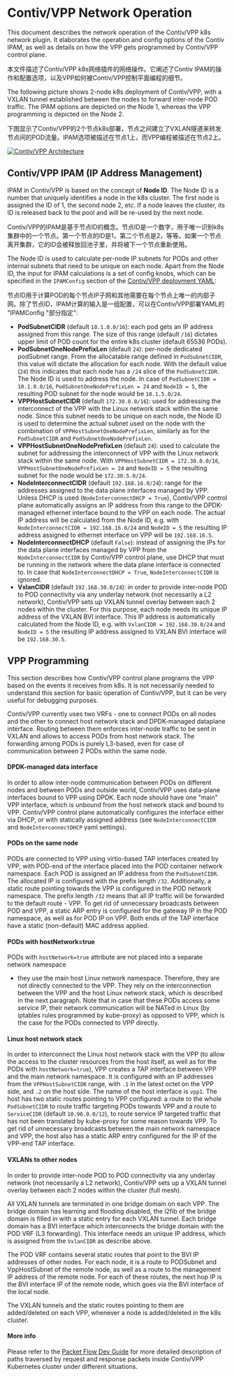 # Contiv/VPP Network Operation

This document describes the network operation of the Contiv/VPP k8s network plugin. It elaborates the operation and config options of the Contiv IPAM, as well as details on how the VPP gets programmed by Contiv/VPP control plane.

本文件描述了Contiv/VPP k8s网络插件的网络操作。它阐述了Contiv IPAM的操作和配置选项，以及VPP如何被Contiv/VPP控制平面编程的细节。

The following picture shows 2-node k8s deployment of Contiv/VPP, with a VXLAN tunnel established between the nodes to forward inter-node POD traffic. The IPAM options are depicted on the Node 1, whereas the VPP programming is depicted on the Node 2.

下图显示了Contiv/VPP的2个节点k8s部署，节点之间建立了VXLAN隧道来转发节点间的POD流量。IPAM选项被描述在节点1上，而VPP编程被描述在节点2上。

[![Contiv/VPP Architecture](https://github.com/contiv/vpp/raw/master/docs/img/contiv-networking.png)](https://github.com/contiv/vpp/blob/master/docs/img/contiv-networking.svg)

## Contiv/VPP IPAM (IP Address Management)

IPAM in Contiv/VPP is based on the concept of **Node ID**. The Node ID is a number that uniquely identifies a node in the k8s cluster. The first node is assigned the ID of 1, the second node 2, etc. If a node leaves the cluster, its ID is released back to the pool and will be re-used by the next node.

Contiv/VPP的IPAM是基于节点ID的概念。节点ID是一个数字，用于唯一识别k8s集群中的一个节点。第一个节点的ID是1，第二个节点是2，等等。如果一个节点离开集群，它的ID会被释放回池子里，并将被下一个节点重新使用。

The Node ID is used to calculate per-node IP subnets for PODs and other internal subnets that need to be unique on each node. Apart from the Node ID, the input for IPAM calculations is a set of config knobs, which can be specified in the `IPAMConfig` section of the [Contiv/VPP deployment YAML](https://github.com/contiv/vpp/blob/master/k8s/contiv-vpp.yaml):

节点ID用于计算POD的每个节点IP子网和其他需要在每个节点上唯一的内部子网。除了节点ID，IPAM计算的输入是一组配置，可以在Contiv/VPP部署YAML的 "IPAMConfig "部分指定":

- **PodSubnetCIDR** (default `10.1.0.0/16`): each pod gets an IP address assigned from this range. The size of this range (default `/16`) dictates upper limit of POD count for the entire k8s cluster (default 65536 PODs).
- **PodSubnetOneNodePrefixLen** (default `24`): per-node dedicated podSubnet range. From the allocatable range defined in `PodSubnetCIDR`, this value will dictate the allocation for each node. With the default value (`24`) this indicates that each node has a `/24` slice of the `PodSubnetCIDR`. The Node ID is used to address the node. In case of `PodSubnetCIDR = 10.1.0.0/16`, `PodSubnetOneNodePrefixLen = 24` and `NodeID = 5`, the resulting POD subnet for the node would be `10.1.5.0/24`.
- **VPPHostSubnetCIDR** (default `172.30.0.0/16`): used for addressing the interconnect of the VPP with the Linux network stack within the same node. Since this subnet needs to be unique on each node, the Node ID is used to determine the actual subnet used on the node with the combination of `VPPHostSubnetOneNodePrefixLen`, similarly as for the `PodSubnetCIDR` and `PodSubnetOneNodePrefixLen`.
- **VPPHostSubnetOneNodePrefixLen** (default `24`): used to calculate the subnet for addressing the interconnect of VPP with the Linux network stack within the same node. With `VPPHostSubnetCIDR = 172.30.0.0/16`, `VPPHostSubnetOneNodePrefixLen = 24` and `NodeID = 5` the resulting subnet for the node would be `172.30.5.0/24`.
- **NodeInterconnectCIDR** (default `192.168.16.0/24`): range for the addresses assigned to the data plane interfaces managed by VPP. Unless DHCP is used (`NodeInterconnectDHCP = True`), Contiv/VPP control plane automatically assigns an IP address from this range to the DPDK-managed ethernet interface bound to the VPP on each node. The actual IP address will be calculated from the Node ID, e.g. with `NodeInterconnectCIDR = 192.168.16.0/24` and `NodeID = 5` the resulting IP address assigned to ethernet interface on VPP will be `192.168.16.5`.
- **NodeInterconnectDHCP** (default `False`): instead of assigning the IPs for the data plane interfaces managed by VPP from the `NodeInterconnectCIDR` by Contiv/VPP control plane, use DHCP that must be running in the network where the data plane interface is connected to. In case that `NodeInterconnectDHCP = True`, `NodeInterconnectCIDR` is ignored.
- **VxlanCIDR** (default `192.168.30.0/24`): in order to provide inter-node POD to POD connectivity via any underlay network (not necessarily a L2 network), Contiv/VPP sets up VXLAN tunnel overlay between each 2 nodes within the cluster. For this purpose, each node needs its unique IP address of the VXLAN BVI interface. This IP address is automatically calculated from the Node ID, e.g. with `VxlanCIDR = 192.168.30.0/24` and `NodeID = 5` the resulting IP address assigned to VXLAN BVI interface will be `192.168.30.5`.

## VPP Programming

This section describes how Contiv/VPP control plane programs the VPP based on the events it receives from k8s. It is not necessarily needed to understand this section for basic operation of Contiv/VPP, but it can be very useful for debugging purposes.

Contiv/VPP currently uses two VRFs - one to connect PODs on all nodes and the other to connect host network stack and DPDK-managed dataplane interface. Routing between them enforces inter-node traffic to be sent in VXLAN and allows to access PODs from host network stack. The forwarding among PODs is purely L3-based, even for case of communication between 2 PODs within the same node.

#### DPDK-managed data interface

In order to allow inter-node communication between PODs on different nodes and between PODs and outside world, Contiv/VPP uses data-plane interfaces bound to VPP using DPDK. Each node should have one "main" VPP interface, which is unbound from the host network stack and bound to VPP. Contiv/VPP control plane automatically configures the interface either via DHCP, or with statically assigned address (see `NodeInterconnectCIDR` and `NodeInterconnectDHCP` yaml settings).

#### PODs on the same node

PODs are connected to VPP using virtio-based TAP interfaces created by VPP, with POD-end of the interface placed into the POD container network namespace. Each POD is assigned an IP address from the `PodSubnetCIDR`. The allocated IP is configured with the prefix length `/32`. Additionally, a static route pointing towards the VPP is configured in the POD network namespace. The prefix length `/32` means that all IP traffic will be forwarded to the default route - VPP. To get rid of unnecessary broadcasts between POD and VPP, a static ARP entry is configured for the gateway IP in the POD namespace, as well as for POD IP on VPP. Both ends of the TAP interface have a static (non-default) MAC address applied.

#### PODs with hostNetwork=true

PODs with `hostNetwork=true` attribute are not placed into a separate network namespace

- they use the main host Linux network namespace. Therefore, they are not directly connected to the VPP. They rely on the interconnection between the VPP and the host Linux network stack, which is described in the next paragraph. Note that in case that these PODs access some service IP, their network communication will be NATed in Linux (by iptables rules programmed by kube-proxy) as opposed to VPP, which is the case for the PODs connected to VPP directly.

#### Linux host network stack

In order to interconnect the Linux host network stack with the VPP (to allow the access to the cluster resources from the host itself, as well as for the PODs with `hostNetwork=true`), VPP creates a TAP interface between VPP and the main network namespace. It is configured with an IP addresses from the `VPPHostSubnetCIDR` range, with `.1` in the latest octet on the VPP side, and `.2` on the host side. The name of the host interface is `vpp1`. The host has two static routes pointing to VPP configured: a route to the whole `PodSubnetCIDR` to route traffic targeting PODs towards VPP and a route to `ServiceCIDR` (default `10.96.0.0/12`), to route service IP targeted traffic that has not been translated by kube-proxy for some reason towards VPP. To get rid of unnecessary broadcasts between the main network namespace and VPP, the host also has a static ARP entry configured for the IP of the VPP-end TAP interface.

#### VXLANs to other nodes

In order to provide inter-node POD to POD connectivity via any underlay network (not necessarily a L2 network), Contiv/VPP sets up a VXLAN tunnel overlay between each 2 nodes within the cluster (full mesh).

All VXLAN tunnels are terminated in one bridge domain on each VPP. The bridge domain has learning and flooding disabled, the l2fib of the bridge domain is filled in with a static entry for each VXLAN tunnel. Each bridge domain has a BVI interface which interconnects the bridge domain with the POD VRF (L3 forwarding). This interface needs an unique IP address, which is assigned from the `VxlanCIDR` as describe above.

The POD VRF contains several static routes that point to the BVI IP addresses of other nodes. For each node, it is a route to PODSubnet and VppHostSubnet of the remote node, as well as a route to the management IP address of the remote node. For each of these routes, the next hop IP is the BVI interface IP of the remote node, which goes via the BVI interface of the local node.

The VXLAN tunnels and the static routes pointing to them are added/deleted on each VPP, whenever a node is added/deleted in the k8s cluster.

#### More info

Please refer to the [Packet Flow Dev Guide](https://github.com/contiv/vpp/blob/master/docs/dev-guide/PACKET_FLOW.md) for more detailed description of paths traversed by request and response packets inside Contiv/VPP Kubernetes cluster under different situations.